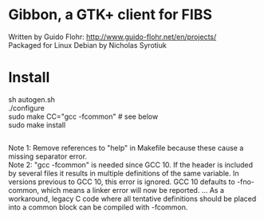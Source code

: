 # Gibbon, a GTK+ client for FIBS

Written by Guido Flohr:  http://www.guido-flohr.net/en/projects/  
Packaged for Linux Debian by Nicholas Syrotiuk

# Install
sh autogen.sh  
./configure  
sudo make CC="gcc -fcommon"  # see below  
sudo make install

##
Note 1: Remove references to "help" in Makefile because these cause a missing separator error.  
Note 2: "gcc -fcommon" is needed since GCC 10.  If the header is included by several files it results in multiple definitions of the same variable. In versions previous to GCC 10, this error is ignored. GCC 10 defaults to -fno-common, which means a linker error will now be reported. ... As a workaround, legacy C code where all tentative definitions should be placed into a common block can be compiled with -fcommon.
